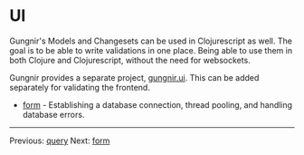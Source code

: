 # UI

Gungnir's Models and Changesets can be used in Clojurescript as well. The goal
is to be able to write validations in one place. Being able to use them in both
Clojure and Clojurescript, without the need for websockets.

Gungnir provides a separate project,
[gungnir.ui](https://www.github.com:kwrooijen/gungnir.ui). This can be added
separately for validating the frontend.

* [form](https://kwrooijen.github.io/gungnir/form.html) - Establishing a
  database connection, thread pooling, and handling database errors.

---

<div class="footer-navigation">
<span>Previous: <a href="https://kwrooijen.github.io/gungnir/query.html">query</a></span>
<span>Next: <a href="https://kwrooijen.github.io/gungnir/form.html">form</a></span>
</div>
